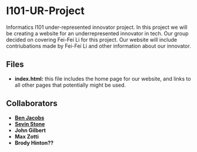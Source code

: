 # I101-UR-Project
Informatics I101 under-represented innovator project. In this project we will be creating a website for an underrepresented innovator in tech.
Our group decided on covering Fei-Fei Li for this project. Our website will include contriubations made by Fei-Fei Li and other information about
our innovator.

## Files
- **index.html:** this file includes the home page for our website, and links to all other pages that potentially might be used.


## Collaborators
- **[Ben Jacobs](https://github.com/ben-jax)**
- **[Sevin Stone](https://github.com/sevstone)**
- **John Gilbert**
- **Max Zotti**
- **Brody Hinton??**

